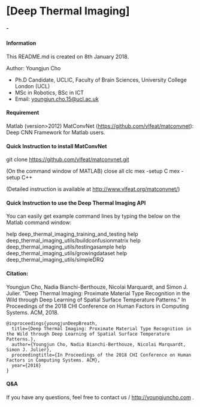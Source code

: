 # [Deep Thermal Imaging]
##### -
#### Information
 This README.md is created on 8th January 2018.

 Author: Youngjun Cho
 * Ph.D Candidate, UCLIC, Faculty of Brain Sciences, University College London (UCL)
 * MSc in Robotics, BSc in ICT
 * Email: youngjun.cho.15@ucl.ac.uk


#### Requirement
  Matlab (version>2012)
  MatConvNet (https://github.com/vlfeat/matconvnet): Deep CNN Framework for Matlab users.
  

#### Quick Instruction to install MatConvNet
  git clone https://github.com/vlfeat/matconvnet.git

  (On the command window of MATLAB)
  close all
  clc
  mex -setup C
  mex -setup C++

  (Detailed instruction is available at http://www.vlfeat.org/matconvnet/)


#### Quick Instruction to use the Deep Thermal Imaging API
  You can easily get example command lines by typing the below on the Matlab command window:

  help deep_thermal_imaging_training_and_testing
  help deep_thermal_imaging_utils/buildconfusionmatrix
  help deep_thermal_imaging_utils/testingasample
  help deep_thermal_imaging_utils/growingdataset
  help deep_thermal_imaging_utils/simpleDRQ


#### Citation:

Youngjun Cho, Nadia Bianchi-Berthouze, Nicolai Marquardt, and Simon J. Julier. "Deep Thermal Imaging: Proximate Material Type Recognition in the Wild through Deep Learning of Spatial Surface Temperature Patterns." In Proceedings of the 2018 CHI Conference on Human Factors in Computing Systems. ACM, 2018.
```
@inproceedings{youngjunDeepBreath,  
  title={Deep Thermal Imaging: Proximate Material Type Recognition in the Wild through Deep Learning of Spatial Surface Temperature Patterns.},  
  author={Youngjun Cho, Nadia Bianchi-Berthouze, Nicolai Marquardt, Simon J. Julier},  
  proceedingtitle={In Proceedings of the 2018 CHI Conference on Human Factors in Computing Systems. ACM},  
  year={2018}  
}  
```

#### Q&A
If you have any questions, feel free to contact us / http://youngjuncho.com .
